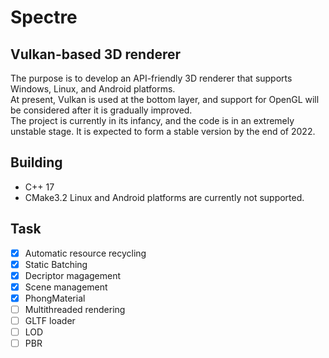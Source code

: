 # Spectre
## Vulkan-based 3D renderer

The purpose is to develop an API-friendly 3D renderer that supports Windows, Linux, and Android platforms.  
At present, Vulkan is used at the bottom layer, and support for OpenGL will be considered after it is gradually improved.  
The project is currently in its infancy, and the code is in an extremely unstable stage. It is expected to form a stable version by the end of 2022.  
## Building
- C++ 17
- CMake3.2
Linux and Android platforms are currently not supported.
## Task
- [X] Automatic resource recycling
- [X] Static Batching
- [X] Decriptor magagement 
- [X] Scene management
- [X] PhongMaterial
- [ ] Multithreaded rendering 
- [ ] GLTF loader
- [ ] LOD
- [ ] PBR
